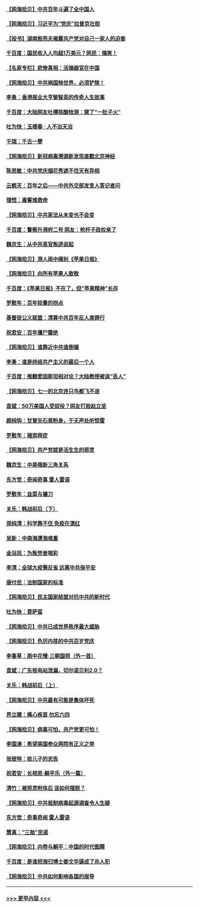 #### [【网海拾贝】中共百年斗遍了全中国人](../pages/nsc993/n13060020.md?t=07020302) 
#### [【网海拾贝】习近平为“党庆”拉普京壮胆](../pages/nsc993/n13057781.md?t=07020302) 
#### [【投书】湖南殷亮夫揭露共产党对自己一家人的迫害](../pages/nsc993/n13057744.md?t=07020302) 
#### [千百度：国民收入人均超1万美元？网民：搞笑！](../pages/nsc993/n13057692.md?t=07020302) 
#### [【名家专栏】悲惨真相：活摘器官在中国](../pages/nsc993/n13056611.md?t=07020302) 
#### [【网海拾贝】中共祸国殃世界，必须铲除！](../pages/nsc993/n13056011.md?t=07020302) 
#### [李勇：香港报业大亨黎智英的传奇人生故事](../pages/nsc993/n13055258.md?t=07020302) 
#### [千百度：大陆网友吐槽核酸检测：窝了“一肚子火”](../pages/nsc993/n13055194.md?t=07020302) 
#### [吐为快：玉楼春 · 人不治天治](../pages/nsc993/n13054028.md?t=07020302) 
#### [千瑞：千古一孽](../pages/nsc993/n13054016.md?t=07020302) 
#### [【网海拾贝】新冠病毒溯源新发现直戳北京神经](../pages/nsc993/n13052425.md?t=07020302) 
#### [陈思敏：中共党庆烟花秀遮不住天有异相](../pages/nsc993/n13052020.md?t=07020302) 
#### [云鹤天：百年之后——中共外交部发言人答记者问](../pages/nsc993/n13051604.md?t=07020302) 
#### [理悟：毒誓难救命](../pages/nsc993/n13051601.md?t=07020302) 
#### [【网海拾贝】中共家法从未变也不会变](../pages/nsc993/n13050366.md?t=07020302) 
#### [千百度：警察升港府二号 网友：枪杆子政权来了](../pages/nsc993/n13050261.md?t=07020302) 
#### [魏京生：从中共高官叛逃说起](../pages/nsc993/n13048997.md?t=07020302) 
#### [【网海拾贝】港人雨中痛别《苹果日报》](../pages/nsc993/n13048941.md?t=07020302) 
#### [【网海拾贝】向所有苹果人致敬](../pages/nsc993/n13046795.md?t=07020302) 
#### [千百度：《苹果日报》不在了，但“苹果精神”长存](../pages/nsc993/n13046703.md?t=07020302) 
#### [罗慰年：百年较量的拐点](../pages/nsc993/n13046542.md?t=07020302) 
#### [基督徒公义联盟：清算中共百年反人类罪行](../pages/nsc993/n13046499.md?t=07020302) 
#### [祝君安：百年僵尸罄绝](../pages/nsc993/n13045595.md?t=07020302) 
#### [【网海拾贝】谁靠近中共谁倒楣](../pages/nsc993/n13044667.md?t=07020302) 
#### [李勇：谁是终结共产主义的最后一个人](../pages/nsc993/n13044397.md?t=07020302) 
#### [千百度：推翻爱因斯坦相对论？大陆教授被讽“丢人”](../pages/nsc993/n13043908.md?t=07020302) 
#### [【网海拾贝】七一的北京连只鸟都飞不进](../pages/nsc993/n13041377.md?t=07020302) 
#### [袁斌：50万美国人受奴役？网友打脸赵立坚](../pages/nsc993/n13041330.md?t=07020302) 
#### [颜纯钩：甘冒矢石竟粉身，于无声处听惊雷](../pages/nsc993/n13041140.md?t=07020302) 
#### [罗慰年：猪崇拜症](../pages/nsc993/n13041071.md?t=07020302) 
#### [【网海拾贝】共产党就是活生生的邪灵](../pages/nsc993/n13036627.md?t=07020302) 
#### [魏京生：中美俄新三角关系](../pages/nsc993/n13035986.md?t=07020302) 
#### [东方觉：奇闻奇事 雷人雷语](../pages/nsc993/n13035878.md?t=07020302) 
#### [罗慰年：韭菜与镰刀](../pages/nsc993/n13034374.md?t=07020302) 
#### [关乐：韩战前后（下）](../pages/nsc993/n13034113.md?t=07020302) 
#### [郑纯清：科学靠不住 免疫在漂红](../pages/nsc993/n13034093.md?t=07020302) 
#### [吴新：中南海遭海难重](../pages/nsc993/n13034084.md?t=07020302) 
#### [金浴凤：为叛党者喝彩](../pages/nsc993/n13034058.md?t=07020302) 
#### [李清：全球大疫需反省 远离中共保平安](../pages/nsc993/n13033784.md?t=07020302) 
#### [唐付民：法制国家的标准](../pages/nsc993/n13032944.md?t=07020302) 
#### [【网海拾贝】民主国家结盟对抗中共的新时代](../pages/nsc993/n13031717.md?t=07020302) 
#### [吐为快：菩萨蛮](../pages/nsc993/n13030033.md?t=07020302) 
#### [【网海拾贝】中共已成世界秩序最大威胁](../pages/nsc993/n13028138.md?t=07020302) 
#### [【网海拾贝】色厉内荏的中共百岁党庆](../pages/nsc993/n13025582.md?t=07020302) 
#### [李春草：雨中花慢‧三朝国师（外一首）](../pages/nsc993/n13025567.md?t=07020302) 
#### [袁斌：广东核电站泄漏，切尔诺贝利2.0？](../pages/nsc993/n13025475.md?t=07020302) 
#### [关乐：韩战前后（上）](../pages/nsc993/n13025387.md?t=07020302) 
#### [【网海拾贝】中共最有可能是集体坏死](../pages/nsc993/n13023101.md?t=07020302) 
#### [界立建：痛心疾首 勿忘六四](../pages/nsc993/n13022339.md?t=07020302) 
#### [【网海拾贝】病毒可怕，共产党更可怕！](../pages/nsc993/n13020728.md?t=07020302) 
#### [李国涛：希望美国参众两院有正义之举](../pages/nsc993/n13020674.md?t=07020302) 
#### [张彼特：给儿子的忠告](../pages/nsc993/n13018934.md?t=07020302) 
#### [祝君安：长相思‧躺平乐（外一篇）](../pages/nsc993/n13018923.md?t=07020302) 
#### [清竹：被邪灵附体后 该如何摆脱？](../pages/nsc993/n13018877.md?t=07020302) 
#### [【网海拾贝】中共抵制病毒起源调查令人生疑](../pages/nsc993/n13017785.md?t=07020302) 
#### [东方觉：奇事奇闻 雷人雷语](../pages/nsc993/n13017577.md?t=07020302) 
#### [慧真：“三胎”民谣](../pages/nsc993/n13017394.md?t=07020302) 
#### [【网海拾贝】内卷与躺平：中国的时代图腾](../pages/nsc993/n13016128.md?t=07020302) 
#### [千百度：是谁把海归博士姜文华逼成了杀人犯](../pages/nsc993/n13015218.md?t=07020302) 
#### [【网海拾贝】中共如何影响各国的报导](../pages/nsc993/n13012599.md?t=07020302) 

----
#### [ >>> 更早内容 <<< ](../indexes/nsc993-earlier.md)
